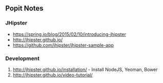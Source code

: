 ## Popit Notes

### JHipster
* https://spring.io/blog/2015/02/10/introducing-jhipster
* http://jhipster.github.io/
* https://github.com/jhipster/jhipster-sample-app

### Development
1. http://jhipster.github.io/installation/ - Install NodeJS, Yeoman, Bower
2. http://jhipster.github.io/video-tutorial/
